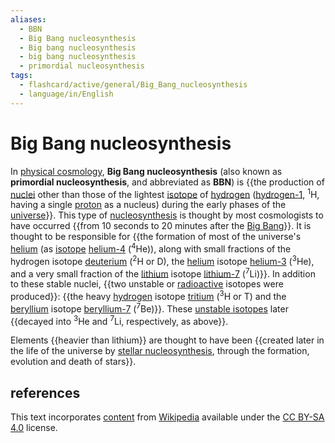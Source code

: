 ```yaml
---
aliases:
  - BBN
  - Big Bang nucleosynthesis
  - Big bang nucleosynthesis
  - big bang nucleosynthesis
  - primordial nucleosynthesis
tags:
  - flashcard/active/general/Big_Bang_nucleosynthesis
  - language/in/English
---
```


# Big Bang nucleosynthesis

In [physical cosmology](physical%20cosmology.md), __Big Bang nucleosynthesis__ (also known as __primordial nucleosynthesis__, and abbreviated as __BBN__) is {{the production of [nuclei](atomic%20nucleus.md) other than those of the lightest [isotope](isotope.md) of [hydrogen](hydrogen.md) ([hydrogen-1](isotopes%20of%20hydrogen.md#hydrogen-1%20(protium)), <sup>1</sup>H, having a single [proton](proton.md) as a nucleus) during the early phases of the [universe](universe.md)}}. This type of [nucleosynthesis](nucleosynthesis.md) is thought by most cosmologists to have occurred {{from 10 seconds to 20 minutes after the [Big Bang](Big%20Bang.md)}}. It is thought to be responsible for {{the formation of most of the universe's [helium](helium.md) (as [isotope](isotopes%20of%20helium.md) [helium-4](helium-4.md) (<sup>4</sup>He)), along with small fractions of the hydrogen isotope [deuterium](deuterium.md) (<sup>2</sup>H or D), the [helium](helium.md) isotope [helium-3](helium-3.md) (<sup>3</sup>He), and a very small fraction of the [lithium](lithium.md) isotope [lithium-7](isotopes%20of%20lithium.md#lithium-7) (<sup>7</sup>Li)}}. In addition to these stable nuclei, {{two unstable or [radioactive](radionuclide.md) isotopes were produced}}: {{the heavy [hydrogen](hydrogen.md) isotope [tritium](tritium.md) (<sup>3</sup>H or T) and the [beryllium](beryllium.md) isotope [beryllium-7](isotopes%20of%20beryllium.md#beryllium-7) (<sup>7</sup>Be)}}. These [unstable isotopes](radionuclide.md) later {{decayed into <sup>3</sup>He and <sup>7</sup>Li, respectively, as above}}. <!--SR:!2024-11-13,67,310!2025-01-05,99,290!2024-12-07,72,270!2025-05-09,182,270!2024-11-27,64,250!2025-03-21,145,290-->

Elements {{heavier than lithium}} are thought to have been {{created later in the life of the universe by [stellar nucleosynthesis](stellar%20nucleosynthesis.md), through the formation, evolution and death of stars}}. <!--SR:!2024-11-14,66,310!2025-07-18,257,330-->

## references

This text incorporates [content](https://en.wikipedia.org/wiki/Big_Bang_nucleosynthesis) from [Wikipedia](Wikipedia.md) available under the [CC BY-SA 4.0](https://creativecommons.org/licenses/by-sa/4.0/) license.
